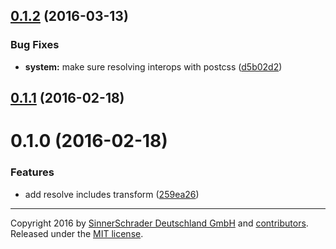 <a name="0.1.2"></a>
## [0.1.2](https://github.com/sinnerschrader/patternplate-transform-resolve-includes/compare/v0.1.1...v0.1.2) (2016-03-13)


### Bug Fixes

* **system:** make sure resolving interops with postcss ([d5b02d2](https://github.com/sinnerschrader/patternplate-transform-resolve-includes/commit/d5b02d2))



<a name="0.1.1"></a>
## [0.1.1](https://github.com/sinnerschrader/patternplate-transform-resolve-includes/compare/v0.1.0...v0.1.1) (2016-02-18)




<a name="0.1.0"></a>
# 0.1.0 (2016-02-18)


### Features

* add resolve includes transform ([259ea26](https://github.com/sinnerschrader/patternplate-transform-resolve-includes/commit/259ea26))





---
Copyright 2016 by [SinnerSchrader Deutschland GmbH](https://github.com/sinnerschrader) and [contributors](./graphs/contributors). Released under the [MIT license]('./license.md').
